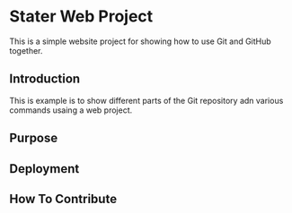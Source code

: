 # Stater Web Project

This is a simple website project for showing how to use Git and GitHub together.

## Introduction

This is example is to show different parts of the Git repository adn various commands usaing a web project.

## Purpose

## Deployment

## How To Contribute

